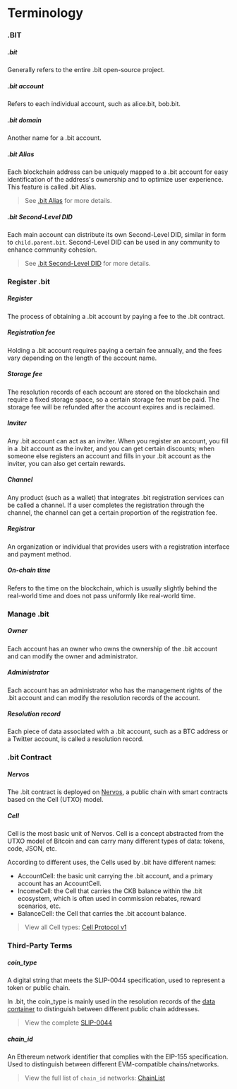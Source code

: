 # Terminology

### .BIT
##### .bit
Generally refers to the entire .bit open-source project.
##### .bit account
Refers to each individual account, such as alice.bit, bob.bit.
##### .bit domain
Another name for a .bit account.

##### .bit Alias
Each blockchain address can be uniquely mapped to a .bit account for easy identification of the address's ownership and to optimize user experience. This feature is called .bit Alias.

> See [.bit Alias](./technical-details/alias.md) for more details.

##### .bit Second-Level DID
Each main account can distribute its own Second-Level DID, similar in form to `child.parent.bit`. Second-Level DID can be used in any community to enhance community cohesion.

> See [.bit Second-Level DID](./technical-details/subdid.md) for more details.

### Register .bit
##### Register
The process of obtaining a .bit account by paying a fee to the .bit contract.
##### Registration fee
Holding a .bit account requires paying a certain fee annually, and the fees vary depending on the length of the account name.
##### Storage fee
The resolution records of each account are stored on the blockchain and require a fixed storage space, so a certain storage fee must be paid. The storage fee will be refunded after the account expires and is reclaimed.
##### Inviter
Any .bit account can act as an inviter. When you register an account, you fill in a .bit account as the inviter, and you can get certain discounts; when someone else registers an account and fills in your .bit account as the inviter, you can also get certain rewards.
##### Channel
Any product (such as a wallet) that integrates .bit registration services can be called a channel. If a user completes the registration through the channel, the channel can get a certain proportion of the registration fee.
##### Registrar
An organization or individual that provides users with a registration interface and payment method.
##### On-chain time
Refers to the time on the blockchain, which is usually slightly behind the real-world time and does not pass uniformly like real-world time.

### Manage .bit
##### Owner
Each account has an owner who owns the ownership of the .bit account and can modify the owner and administrator.
##### Administrator
Each account has an administrator who has the management rights of the .bit account and can modify the resolution records of the account.
##### Resolution record
Each piece of data associated with a .bit account, such as a BTC address or a Twitter account, is called a resolution record.

### .bit Contract
##### Nervos
The .bit contract is deployed on [Nervos](https://nervos.org), a public chain with smart contracts based on the Cell (UTXO) model.

##### Cell
Cell is the most basic unit of Nervos. Cell is a concept abstracted from the UTXO model of Bitcoin and can carry many different types of data: tokens, code, JSON, etc.

According to different uses, the Cells used by .bit have different names:
- AccountCell: the basic unit carrying the .bit account, and a primary account has an AccountCell.
- IncomeCell: the Cell that carries the CKB balance within the .bit ecosystem, which is often used in commission rebates, reward scenarios, etc.
- BalanceCell: the Cell that carries the .bit account balance.

> View all Cell types: [Cell Protocol v1](https://github.com/dotbitHQ/das-contracts/blob/master/docs/zh-hans/%E6%95%B0%E6%8D%AE%E7%BB%93%E6%9E%84/Cell-%E7%BB%93%E6%9E%84%E5%8D%8F%E8%AE%AE.md)

### Third-Party Terms
##### coin_type
A digital string that meets the SLIP-0044 specification, used to represent a token or public chain.

In .bit, the coin_type is mainly used in the resolution records of the [data container](./technical-details/data-container.md) to distinguish between different public chain addresses.

> View the complete [SLIP-0044](https://github.com/satoshilabs/slips/blob/master/slip-0044.md)

##### chain_id
An Ethereum network identifier that complies with the EIP-155 specification. Used to distinguish between different EVM-compatible chains/networks.

> View the full list of `chain_id` networks: [ChainList](https://chainlist.org/)
